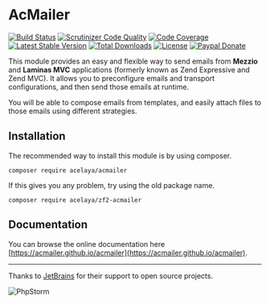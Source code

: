 # AcMailer

[![Build Status](https://img.shields.io/travis/acmailer/acmailer/master.svg?style=flat-square)](https://travis-ci.org/acmailer/acmailer)
[![Scrutinizer Code Quality](https://img.shields.io/scrutinizer/g/acmailer/acmailer.svg?style=flat-square)](https://scrutinizer-ci.com/g/acmailer/acmailer/?branch=master)
[![Code Coverage](https://img.shields.io/scrutinizer/coverage/g/acmailer/acmailer.svg?style=flat-square)](https://scrutinizer-ci.com/g/acmailer/acmailer/?branch=master)
[![Latest Stable Version](https://img.shields.io/github/release/acmailer/acmailer.svg?style=flat-square)](https://packagist.org/packages/acelaya/zf2-acmailer)
[![Total Downloads](https://img.shields.io/packagist/dt/acelaya/zf2-acmailer.svg?style=flat-square)](https://packagist.org/packages/acelaya/zf2-acmailer)
[![License](https://img.shields.io/github/license/acmailer/acmailer.svg?style=flat-square)](https://github.com/acmailer/acmailer/blob/master/LICENSE.txt)
[![Paypal Donate](https://img.shields.io/badge/Donate-paypal-blue.svg?style=flat-square&logo=paypal&colorA=cccccc)](https://acel.me/donate)

This module provides an easy and flexible way to send emails from **Mezzio** and **Laminas MVC** applications (formerly known as Zend Expressive and Zend MVC). It allows you to preconfigure emails and transport configurations, and then send those emails at runtime.

You will be able to compose emails from templates, and easily attach files to those emails using different strategies.

## Installation

The recommended way to install this module is by using composer.

    composer require acelaya/acmailer

If this gives you any problem, try using the old package name.

    composer require acelaya/zf2-acmailer

## Documentation

You can browse the online documentation here [https://acmailer.github.io/acmailer](https://acmailer.github.io/acmailer).

* * *

Thanks to [JetBrains](https://www.jetbrains.com/) for their support to open source projects.

![PhpStorm](http://static.alejandrocelaya.com/img/logo_PhpStorm.png)
